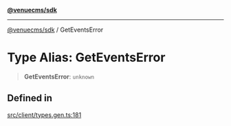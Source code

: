 [**@venuecms/sdk**](../README.md)

***

[@venuecms/sdk](../README.md) / GetEventsError

# Type Alias: GetEventsError

> **GetEventsError**: `unknown`

## Defined in

[src/client/types.gen.ts:181](https://github.com/venuecms/sdk/blob/9f424838248e075a67e07d707346eff5c77f61ea/src/client/types.gen.ts#L181)
